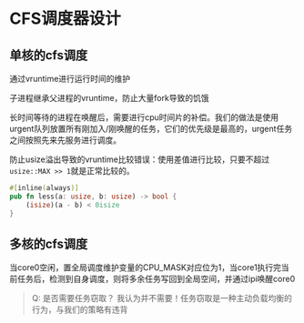 # CFS调度器设计

## 单核的cfs调度

通过vruntime进行运行时间的维护

子进程继承父进程的vruntime，防止大量fork导致的饥饿

长时间等待的进程在唤醒后，需要进行cpu时间片的补偿。我们的做法是使用urgent队列放置所有刚加入/刚唤醒的任务，它们的优先级是最高的，urgent任务之间按照先来先服务进行调度。

防止usize溢出导致的vruntime比较错误：使用差值进行比较，只要不超过`usize::MAX >> 1`就是正常比较的。

```rust
#[inline(always)]
pub fn less(a: usize, b: usize) -> bool {
    (isize)(a - b) < 0isize
}
```

## 多核的cfs调度

当core0空闲，置全局调度维护变量的CPU_MASK对应位为1，当core1执行完当前任务后，检测到自身调度，则将多余任务写回到全局空间，并通过ipi唤醒core0

> Q: 是否需要任务窃取？
> 我认为并不需要！任务窃取是一种主动负载均衡的行为，与我们的策略有违背
